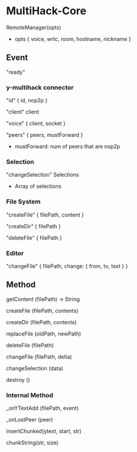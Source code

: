 # MultiHack-Core

RemoteManager(opts)

- opts { voice, wrtc, room, hostname, nickname }

## Event

"ready"

### y-multihack connector

"id" { id, nop2p }

"client" client

"voice" { client, socket }

"peers" { peers, mustForward }

- mustForward: num of peers that are nop2p

### Selection

"changeSelection" Selections

- Array of selections

### File System

"createFile" { filePath, content }

"createDir" { filePath }

"deleteFile" { filePath }

### Editor

"changeFile" { filePath, change: { from, to, text } }


## Method

getContent (filePath) -> String

createFile (filePath, contents)

createDir (filePath, contents)

replaceFile (oldPath, newPath)

deleteFile (filePath)

changeFile (filePath, delta)

changeSelection (data)

destroy ()

### Internal Method

_onYTextAdd (filePath, event)

_onLostPeer (peer)

insertChunked(ytext, start, str)

chunkString(str, size)
